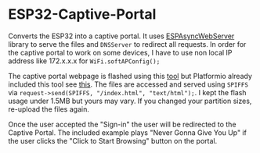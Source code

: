 # ESP32-Captive-Portal
Converts the ESP32 into a captive portal. It uses [ESPAsyncWebServer](https://github.com/me-no-dev/ESPAsyncTCP) library to serve the files and `DNSServer` to redirect all requests. In order for the captive portal to work on some devices, I have to use non local IP address like 172.x.x.x for `WiFi.softAPConfig();`

The captive portal webpage is flashed using this [tool](https://randomnerdtutorials.com/install-esp32-filesystem-uploader-arduino-ide/) but Platformio already included this tool see [this](https://docs.platformio.org/en/latest/platforms/espressif32.html#uploading-files-to-file-system-spiffs). The files are accessed and served using `SPIFFS` via `request->send(SPIFFS, "/index.html", "text/html");`. I kept the flash usage under 1.5MB but yours may vary. If you changed your partition sizes, re-upload the files again.

Once the user accepted the "Sign-in" the user will be redirected to the Captive Portal. The included example plays "Never Gonna Give You Up" if the user clicks the "Click to Start Browsing" button on the portal.
